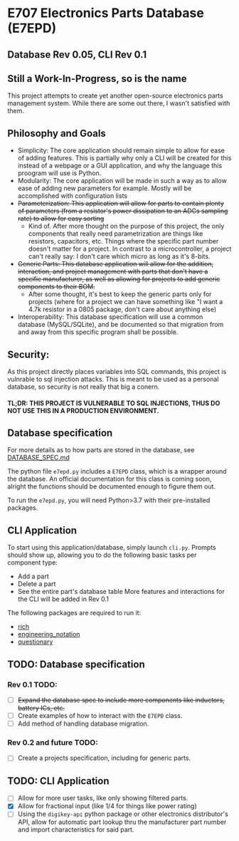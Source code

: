# E707 Electronics Parts Database (E7EPD)
## Database Rev 0.05, CLI Rev 0.1
## Still a Work-In-Progress, so is the name

This project attempts to create yet another open-source electronics parts management system. While there are some out
there, I wasn't satisfied with them.

## Philosophy and Goals
- Simplicity: The core application should remain simple to allow for ease of adding features. This is partially
  why only a CLI will be created for this instead of a webpage or a GUI application, and why the language this proogram
  will use is Python.
- Modularity: The core application will be made in such a way as to allow ease of adding new parameters for example.
  Mostly will be accomplished with configuration lists
- ~~Parameterization: This application will allow for parts to contain plenty of parameters (from a resistor's power 
  dissipation to an ADCs sampling rate) to allow for easy sorting~~
  - Kind of. After more thought on the purpose of this project, the only components that really need parametrization are
  things like resistors, capacitors, etc. Things where the specific part number doesn't matter for a project. In contrast
    to a microcontroller, a project can't really say: I don't care which micro as long as it's 8-bits.
- ~~Generic Parts: This database application will allow for the addition, interaction, and project management with
  parts that don't have a specific manufacturer, as well as allowing for projects to add generic components to their
  BOM.~~
  - After some thought, it's best to keep the generic parts only for projects (where for a project we can have something like "I want a 4.7k resistor in a 0805 package, don't care about anything else)
- Interoperability: This database specification will use a common database (MySQL/SQLite), and be documented so that
  migration from and away from this specific program shall be possible.
  
## Security:
As this project directly places variables into SQL commands, this project is vulnrable to sql injection attacks. 
This is meant to be used as a personal database, so security is not really that big a conern.
#### TL;DR: THIS PROJECT IS VULNERABLE TO SQL INJECTIONS, THUS DO NOT USE THIS IN A PRODUCTION ENVIRONMENT.

## Database specification
For more details as to how parts are stored in the database, see [DATABASE_SPEC.md](DATABASE_SPEC.md)

The python file `e7epd.py` includes a `E7EPD` class, which is a wrapper around the database. 
An official documentation for this class is coming soon, alright the functions should be documented enough to figure them out.

To run the `e7epd.py`, you will need Python>3.7 with their pre-installed packages.

## CLI Application
To start using this application/database, simply launch `cli.py`. Prompts should show up, allowing you to do the following basic tasks per component type:
- Add a part
- Delete a part
- See the entire part's database table
More features and interactions for the CLI will be added in Rev 0.1
  
The following packages are required to run it:
- [rich](https://pypi.org/project/rich/)
- [engineering_notation](https://pypi.org/project/engineering-notation/)
- [questionary](https://pypi.org/project/questionary/)

## TODO: Database specification
### Rev 0.1 TODO:
- [ ] ~~Expand the database spec to include more components like inductors, battery ICs, etc.~~
- [ ] Create examples of how to interact with the `E7EPD` class.
- [ ] Add method of handling database migration.

### Rev 0.2 and future TODO:
- [ ] Create a projects specification, including for generic parts.

## TODO: CLI Application
- [ ] Allow for more user tasks, like only showing filtered parts.
- [x] Allow for fractional input (like 1/4 for things like power rating)
- [ ] Using the `digikey-api` python package or other electronics distributor's API, allow for automatic part lookup
  thru the manufacturer part number and import characteristics for said part.